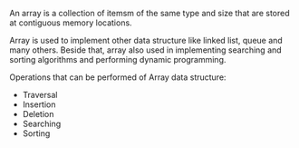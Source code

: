 An array is a collection of itemsm of the same type and size that are stored
at contiguous memory locations.

Array is used to implement other data structure like linked list, queue and many others.
Beside that, array also used in implementing searching and sorting algorithms and performing
dynamic programming.

Operations that can be performed of Array data structure:

- Traversal
- Insertion
- Deletion
- Searching
- Sorting
